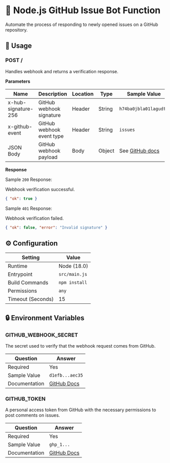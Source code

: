# 🤖 Node.js GitHub Issue Bot Function

Automate the process of responding to newly opened issues on a GitHub repository.

## 🧰 Usage

### POST /

Handles webhook and returns a verification response.

**Parameters**

| Name                | Description               | Location | Type   | Sample Value                                                                                          |
| ------------------- | ------------------------- | -------- | ------ | ----------------------------------------------------------------------------------------------------- |
| x-hub-signature-256 | GitHub webhook signature  | Header   | String | `h74ba0jbla01lagudfo`                                                                                 |
| x-github-event      | GitHub webhook event type | Header   | String | `issues`                                                                                              |
| JSON Body           | GitHub webhook payload    | Body     | Object | See [GitHub docs](https://docs.github.com/en/webhooks-and-events/webhooks/webhook-events-and-payload) |

**Response**

Sample `200` Response:

Webhook verification successful.

```json
{ "ok": true }
```

Sample `401` Response:

Webhook verification failed.

```json
{ "ok": false, "error": "Invalid signature" }
```

## ⚙️ Configuration

| Setting           | Value         |
| ----------------- | ------------- |
| Runtime           | Node (18.0)   |
| Entrypoint        | `src/main.js` |
| Build Commands    | `npm install` |
| Permissions       | `any`         |
| Timeout (Seconds) | 15            |

## 🔒 Environment Variables

### GITHUB_WEBHOOK_SECRET

The secret used to verify that the webhook request comes from GitHub.

| Question      | Answer                                                                                          |
| ------------- | ----------------------------------------------------------------------------------------------- |
| Required      | Yes                                                                                             |
| Sample Value  | `d1efb...aec35`                                                                                 |
| Documentation | [GitHub Docs](https://docs.github.com/en/developers/webhooks-and-events/securing-your-webhooks) |

### GITHUB_TOKEN

A personal access token from GitHub with the necessary permissions to post comments on issues.

| Question      | Answer                                                                                                     |
| ------------- | ---------------------------------------------------------------------------------------------------------- |
| Required      | Yes                                                                                                        |
| Sample Value  | `ghp_1...`                                                                                                 |
| Documentation | [GitHub Docs](https://docs.github.com/en/github/authenticating-to-github/creating-a-personal-access-token) |
